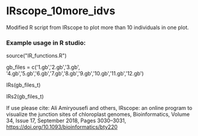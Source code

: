 # IRscope_10more_idvs
Modified R script from IRscope to plot more than 10 individuals in one plot.

### Example usage in R studio:
source("IR_functions.R")

gb_files = c('1.gb','2.gb','3.gb',
  '4.gb','5.gb','6.gb','7.gb','8.gb','9.gb','10.gb','11.gb','12.gb')
  
IRs(gb_files_t)

IRs2(gb_files_t)


If use please cite:
  Ali Amiryousefi and others, IRscope: an online program to visualize the junction sites of chloroplast genomes, Bioinformatics, Volume 34, Issue 17, September 2018, Pages 3030–3031, https://doi.org/10.1093/bioinformatics/bty220
